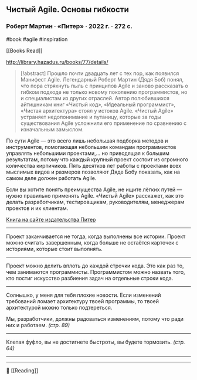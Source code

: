 ## Чистый Agile. Основы гибкости

### Роберт Мартин · «Питер» · 2022 г. · 272 с.

#book #agile #inspiration 

[[Books Read]]

http://library.hazadus.ru/books/77/details/

> [!abstract]
> Прошло почти двадцать лет с тех пор, как появился Манифест Agile. Легендарный Роберт Мартин (Дядя Боб) понял, что пора стряхнуть пыль с принципов Agile и заново рассказать о гибком подходе не только новому поколению программистов, но и специалистам из других отраслей. Автор полюбившихся айтишникам книг «Чистый код», «Идеальный программист», «Чистая архитектура» стоял у истоков Agile. «Чистый Agile» устраняет недопонимание и путаницу, которые за годы существования Agile усложнили его применение по сравнению с изначальным замыслом.
>
По сути Agile — это всего лишь небольшая подборка методов и инструментов, помогающая небольшим командам программистов управлять небольшими проектами,… но приводящая к большим результатам, потому что каждый крупный проект состоит из огромного количества кирпичиков. Пять десятков лет работы с проектами всех мыслимых видов и размеров позволяют Дяде Бобу показать, как на самом деле должен работать Agile.
>
Если вы хотите понять преимущества Agile, не ищите лёгких путей — нужно правильно применять Agile. «Чистый Agile» расскажет, как это делать разработчикам, тестировщикам, руководителям, менеджерам проектов и их клиентам.
>
[Книга на сайте издательства Питер](https://www.piter.com/product/chistyy-agile-osnovy-gibkosti)

----

Проект заканчивается не тогда, когда выполнены все истории. Проект можно считать завершенным, когда больше не остаётся карточек с историями, которые стоит выполнять.

----

Проект можно делить вплоть до каждой строчки кода. Это как раз то, чем занимаются программисты. Программистом можно назвать того, кто постиг искусство разбиения задач на отдельные строки кода.

----

Солнышко, у меня для тебя плохие новости. Если изменений требований ломает архитектуру твоей программы, то твоей архитектурой можно только подтереться. 

Мы, разработчики, должны радоваться изменениям, потому что ради них и работаем. _(стр. 89)_

----

Клепая фуфло, вы не достигнете быстроты, вы будете тормозить. _(стр. 64)_

----


----
📂 [[Reading]]